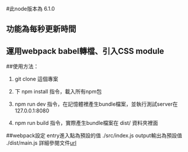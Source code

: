 #此node版本為 6.1.0
## 功能為每秒更新時間
## 運用webpack babel轉檔、引入CSS module

##使用方法：
1. git clone 這個專案

2. 下 npm install 指令，載入所有npm包

3. npm run dev 指令，在記憶體裡產生bundle檔案，並執行測試server在 127.0.0.1:8080

4. npm run build 指令，實際產生bundle檔案在 dist/ 資料夾裡面

##webpack設定
entry進入點為預設的值 ./src/index.js
output輸出為預設值 ./dist/main.js
詳細參閱文件[url](https://webpack.js.org/concepts/)
